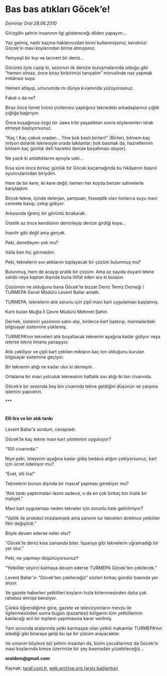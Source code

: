 # Bas bas atıkları Göcek’e!

*Demiray Oral 28.06.2010*

<div class="yazi"><p>Girizgâhı şehrin insanının ilgi göstereceği dilden yapayım...</p>
<p>Yaz gelmiş, nadir kaçma haklarınızdan birini kullanmışsınız, kendinizi Göcek’in mavi koylarından birine atmışsınız.</p>
<p>Yemyeşil bir kıyı ve lacivert bir deniz...</p>
<p>Görüntü öyle cazip ki, sezonun ilk denizle buluşmalarında olduğu gibi “hemen olmaz, önce biraz birbirimizi tanıyalım” minvalinde naz yapmak imkânsız suya.</p>
<p>Hemen atlayıp, umurumda mı dünya kıvamında yüzüyorsunuz.</p>
<p>Fakat o da ne?</p>
<p>Biraz önce İsmet İnönü çivilemesi yaptığınız teknedeki arkadaşlarınız çığlık çığlığa bağırıyor.</p>
<p>Önce kuşağınıza özgü bir Jaws tribi yaşadıktan sonra söylenenleri idrak etmeye başlıyorsunuz.</p>
<p>“Kaç ! Kaç çabuk oradan... Yine bok bastı birileri!” (Birileri, bilmem kaç milyon dolarlık teknesiyle orada takılanlar; bok basmak da, hazretlerinin bilmem kaç günlük defi hacetini denize boşaltması oluyor).</p>
<p>Ne yazık ki anlattıklarım aynıyla vaki...</p>
<p>Kısa süre önce birkaç günlük bir Göcek kaçamağında bu hikâyenin başrol oyuncularından biriydim.</p>
<p>Hem de bir kere, iki kere değil; hemen her koyda benzer sahnelerle karşılaştım.</p>
<p>Birçok tekne, içinde deterjan, şampuan, fosseptik olan tonlarca suyu mavi cennete basıp, çekip gidiyor.</p>
<p>Arkasında iğrenç bir görüntü bırakarak.</p>
<p>Üstelik az önce kendisinin demirleyip denize girdiği koya... </p>
<p>İnanılır gibi değil ama gerçek.</p>
<p>Peki, denetleyen yok mu?</p>
<p>Valla ben hiç görmedim.</p>
<p>Peki, teknelerin sıvı atıklarını toplayacak bir çözüm bulunmuş mu?</p>
<p>Bulunmuş, hem de acayip pratik bir çözüm. Ama az sayıda duyarlı tekne sahibi veya kaptan dışında buna iltifat eden ara ki bulasın.</p>
<p>Çözümün ne olduğunu bana Göcek’te bizzat Deniz Temiz Derneği / TURMEPA Genel Müdürü Levent Ballar anlattı.</p>
<p>TURMEPA, teknelerin atık sorunu için çipli mavi kart uygulaması başlatmış.</p>
<p>Kartı bulan Muğla İl Çevre Müdürü Mehmet Şahin.</p>
<p>Dernek, sistemin yazılımını satın alıp, binlerce kart bastırıp, marinalardaki bilgisayar sistemine yüklemiş.</p>
<p>TURMEPA’nın tekneleri atık boşaltacak teknenin ayağına kadar gidiyor veya isterse tekne limana yanaşıyor.</p>
<p>Atık çekiliyor ve çipli kart çekilen miktarın kaç ton olduğunu kurulan bilgisayar sistemine geçiyor.</p>
<p>Bir teknenin atığı ne kadar olur ki demeyin.</p>
<p>Ortalama bir mavi yolculuk teknesinin haftalık sıvı atığı iki ton civarında.</p>
<p>Göcek’e bir sezonda beş bin civarında tekne geldiğini düşünün ve çarpma işlemini yapıverin.</p>
<p>***</p>
<h4><br/>Elli lira ve bir atık tankı</h4>
<p>Levent Ballar’a sordum, cevapladı.</p>
<p>Göcek’te kaç tekne mavi kart yöntemini uyguluyor?</p>
<p>“100 civarında.”</p>
<p>Niye peki, isteyenin ayağına kadar gidip bedava atığını çekiyorsunuz, kart için ücret ödeniyor mu?</p>
<p>“Evet, elli lira!”</p>
<p>Teknelerin bunun dışında bir masraf yapması gerekiyor mu?</p>
<p>“Atık tankı yaptırmaları lazım sadece, o da en çok birkaç bin liralık bir maliyet.”</p>
<p>Mavi kart uygulaması neden tekneler için zorunlu hale getirilmiyor?</p>
<p>“Valilik ile protokol imzalamıştık ama sanırım tur tekneleri diretince yetkililer fikir değiştirdi.”</p>
<p>Böyle devam ederse neler olur?</p>
<p>“Göcek’te deniz kısa zamanda biter. İspanya gibi teknelerin uğramadığı bir yer olur.”</p>
<p>Peki, ne yapmayı düşünüyorsunuz?</p>
<p>“Yetkililer seyirci kalmaya devam ederse TURMEPA Göcek’ten çekilecek.”</p>
<p>Levent Ballar’ın “Göcek’ten çekileceğiz” sözleri birkaç gündür basında yer alıyor.</p>
<p>Ve gazete haberleri yetkilileri koyların hızla kirlenmesinden daha çok rahatsız etmişe benziyor.</p>
<p>Çünkü öğrendiğime göre, gazete ve televizyonların mevzu ile ilgilenmesinden sonra bugün (pazartesi) bölgenin tüm yetkililerinin katılacağı acil bir toplantı yapılmasına karar verilmiş.</p>
<p>Yani sonunda aralarında yetki karmaşası olan yetkili makamlar TURMEPA’nın istediği gibi biraraya gelip bu işe bir çözüm arayacaklar.</p>
<p>Ve umarım böylece biz şehrin insanları da, bizim çocuklarımız da Göcek’in mavi koylarında kimse üzerimize bir şey basmadan yüzebileceğiz... </p>
<p><b>oraldem@gmail.com</b></p></div>

Kaynak: [taraf.com.tr](http://www.taraf.com.tr:80/demiray-oral/makale-bas-bas-atiklari-gocek-e.htm), [web.archive.org (arşiv bağlantısı)](http://web.archive.org/web/20100630014513/http://www.taraf.com.tr:80/demiray-oral/makale-bas-bas-atiklari-gocek-e.htm)
